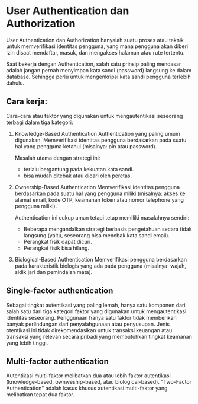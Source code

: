 # User Authentication dan Authorization

User Authentication dan Authorization hanyalah suatu proses atau teknik untuk memverifikasi identitas pengguna, yang mana pengguna akan diberi izin disaat mendaftar, masuk, dan mengakses halaman atau rute tertentu.

Saat bekerja dengan Authentication, salah satu prinsip paling mendasar adalah jangan pernah menyimpan kata sandi (password) langsung ke dalam database. Sehingga perlu untuk mengenkripsi kata sandi pengguna terlebih dahulu.

## Cara kerja:

Cara-cara atau faktor yang digunakan untuk mengautentikasi seseorang terbagi dalam tiga kategori:

1. Knowledge-Based Authentication
   Authentication yang paling umum digunakan. Memverifikasi identitas pengguna berdasarkan pada suatu hal yang pengguna ketahui (misalnya: pin atau password).

   Masalah utama dengan strategi ini:

   - terlalu bergantung pada kekuatan kata sandi.
   - bisa mudah ditebak atau dicari oleh peretas.

2. Ownership-Based Authentication
   Memverifikasi identitas pengguna berdasarkan pada suatu hal yang pengguna miliki (misalnya: akses ke alamat email, kode OTP, keamanan token atau nomor telephone yang pengguna miliki).

   Authentication ini cukup aman tetapi tetap memiliki masalahnya sendiri:

   - Beberapa mengandalkan strategi berbasis pengetahuan secara tidak langsung (yaitu, seseorang bisa menebak kata sandi email).
   - Perangkat fisik dapat dicuri.
   - Perangkat fisik bisa hilang.

3. Biological-Based Authentication
   Memverifikasi pengguna berdasarkan pada karakteristik biologis yang ada pada pengguna (misalnya: wajah, sidik jari dan pemindaian mata).

## Single-factor authentication

Sebagai tingkat autentikasi yang paling lemah, hanya satu komponen dari salah satu dari tiga kategori faktor yang digunakan untuk mengautentikasi identitas seseorang. Penggunaan hanya satu faktor tidak memberikan banyak perlindungan dari penyalahgunaan atau penyusupan. Jenis otentikasi ini tidak direkomendasikan untuk transaksi keuangan atau transaksi yang relevan secara pribadi yang membutuhkan tingkat keamanan yang lebih tinggi.

## Multi-factor authentication

Autentikasi multi-faktor melibatkan dua atau lebih faktor autentikasi (knowledge-based, ownweship-based, atau biological-based). "Two-Factor Authentication" adalah kasus khusus autentikasi multi-faktor yang melibatkan tepat dua faktor.
